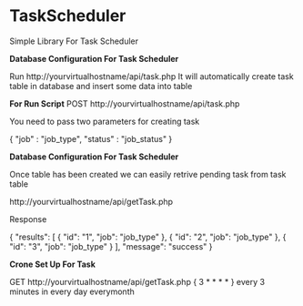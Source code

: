 # TaskScheduler

Simple Library For Task Scheduler

**Database Configuration For Task Scheduler**

Run
http://yourvirtualhostname/api/task.php
It will automatically create task table in database and insert some data into table

**For Run Script**
POST http://yourvirtualhostname/api/task.php

You need to pass two parameters for creating task

{
   "job" : "job_type",
   "status" : "job_status"
}


**Database Configuration For Task Scheduler**

Once table has been created we can easily retrive pending task from task table

http://yourvirtualhostname/api/getTask.php

Response

{
    "results": [
        {
            "id": "1",
            "job": "job_type"
        },
        {
            "id": "2",
            "job": "job_type"
        },
        {
            "id": "3",
            "job": "job_type"
        }
    ],
    "message": "success"
}

**Crone Set Up For Task**

GET
http://yourvirtualhostname/api/getTask.php  { 3 * * * * } every 3 minutes in every day everymonth



